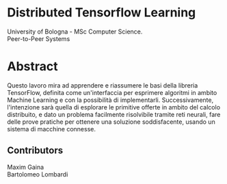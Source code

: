 # Distributed Tensorflow Learning
University of Bologna - MSc Computer Science. <br>
Peer-to-Peer Systems<br>

# Abstract
Questo lavoro mira ad apprendere e riassumere le basi della libreria TensorFlow, definita come un'interfaccia per esprimere algoritmi in ambito Machine Learning e con la possibilità di implementarli. Successivamente, l'intenzione sarà quella di esplorare le primitive offerte in ambito del calcolo distribuito, e dato un problema facilmente risolvibile tramite reti neurali, fare delle prove pratiche per ottenere una soluzione soddisfacente, usando un sistema di macchine connesse.

## Contributors
Maxim Gaina<br>
Bartolomeo Lombardi
